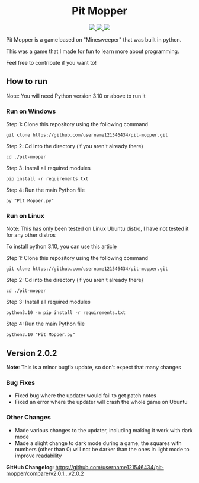 <h1 align='center'>Pit Mopper</h1>

<div align='center'>
  <a href=https://github.com/username121546434/pit-mopper/releases/latest>
    <img src='https://img.shields.io/github/v/release/username121546434/pit-mopper?include_prereleases&label=Latest%20Release'/>
  </a>
  <a href = 'https://github.com/username121546434/pit-mopper/pulls'>
    <img src = 'https://img.shields.io/github/issues-pr/username121546434/pit-mopper?label=Pull%20Requests'/>
  </a>
  <a href = 'https://github.com/username121546434/pit-mopper/issues'>
    <img src = 'https://img.shields.io/github/issues/username121546434/pit-mopper?label=Issues'/>
  </a>
</div>

Pit Mopper is a game based on "Minesweeper" that was built in python.

This was a game that I made for fun to learn more about programming.

Feel free to contribute if you want to!

## How to run

Note: You will need Python version 3.10 or above to run it

### Run on Windows

Step 1: Clone this repository using the following command

```text
git clone https://github.com/username121546434/pit-mopper.git
```

Step 2: Cd into the directory (if you aren't already there)

```text
cd ./pit-mopper
```

Step 3: Install all required modules

```text
pip install -r requirements.txt
```

Step 4: Run the main Python file

```text
py "Pit Mopper.py"
```

### Run on Linux

Note: This has only been tested on Linux Ubuntu distro, I have not tested it for any other distros

To install python 3.10, you can use this [article](https://computingforgeeks.com/how-to-install-python-on-ubuntu-linux-system/)

Step 1: Clone this repository using the following command

```text
git clone https://github.com/username121546434/pit-mopper.git
```

Step 2: Cd into the directory (if you aren't already there)

```text
cd ./pit-mopper
```

Step 3: Install all required modules

```text
python3.10 -m pip install -r requirements.txt
```

Step 4: Run the main Python file

```text
python3.10 "Pit Mopper.py"
```

## Version 2.0.2

**Note**: This is a minor bugfix update, so don't expect that many changes

### Bug Fixes
 - Fixed bug where the updater would fail to get patch notes
 - Fixed an error where the updater will crash the whole game on Ubuntu

### Other Changes
 - Made various changes to the updater, including making it work with dark mode
 - Made a slight change to dark mode during a game, the squares with numbers (other than 0) will not be darker than the ones in light mode to improve readability

**GitHub Changelog**: https://github.com/username121546434/pit-mopper/compare/v2.0.1...v2.0.2
